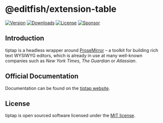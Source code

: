 # @editfish/extension-table
[![Version](https://img.shields.io/npm/v/@editfish/extension-table.svg?label=version)](https://www.npmjs.com/package/@editfish/extension-table)
[![Downloads](https://img.shields.io/npm/dm/@editfish/extension-table.svg)](https://npmcharts.com/compare/tiptap?minimal=true)
[![License](https://img.shields.io/npm/l/@editfish/extension-table.svg)](https://www.npmjs.com/package/@editfish/extension-table)
[![Sponsor](https://img.shields.io/static/v1?label=Sponsor&message=%E2%9D%A4&logo=GitHub)](https://github.com/sponsors/ueberdosis)

## Introduction
tiptap is a headless wrapper around [ProseMirror](https://ProseMirror.net) – a toolkit for building rich text WYSIWYG editors, which is already in use at many well-known companies such as *New York Times*, *The Guardian* or *Atlassian*.

## Official Documentation
Documentation can be found on the [tiptap website](https://tiptap.dev).

## License
tiptap is open sourced software licensed under the [MIT license](https://github.com/ueberdosis/tiptap/blob/main/LICENSE.md).

